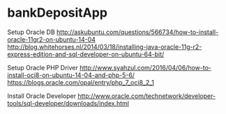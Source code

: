 # bankDepositApp
Setup Oracle DB
http://askubuntu.com/questions/566734/how-to-install-oracle-11gr2-on-ubuntu-14-04
http://blog.whitehorses.nl/2014/03/18/installing-java-oracle-11g-r2-express-edition-and-sql-developer-on-ubuntu-64-bit/

Setup Oracle PHP Driver
http://www.syahzul.com/2016/04/06/how-to-install-oci8-on-ubuntu-14-04-and-php-5-6/
https://blogs.oracle.com/opal/entry/php_7_oci8_2_1

Install Oracle Developer
http://www.oracle.com/technetwork/developer-tools/sql-developer/downloads/index.html
